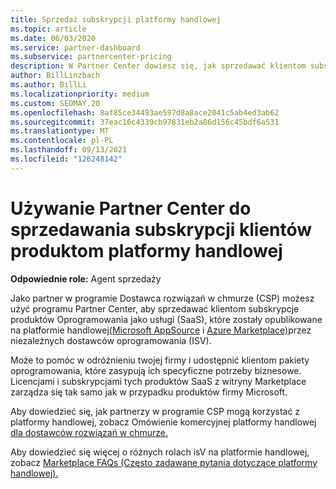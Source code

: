 ```yaml
---
title: Sprzedaż subskrypcji platformy handlowej
ms.topic: article
ms.date: 06/03/2020
ms.service: partner-dashboard
ms.subservice: partnercenter-pricing
description: W Partner Center dowiesz się, jak sprzedawać klientom subskrypcje produktów SaaS opublikowanych na platformie handlowej przez niezależnych dostawców oprogramowania (ISV).
author: BillLinzbach
ms.author: BillLi
ms.localizationpriority: medium
ms.custom: SEOMAY.20
ms.openlocfilehash: 8af85ce34493ae597d8a8ace2041c5ab4ed3ab62
ms.sourcegitcommit: 37eac16c4339cb97831eb2a86d156c45bdf6a531
ms.translationtype: MT
ms.contentlocale: pl-PL
ms.lasthandoff: 09/13/2021
ms.locfileid: "126248142"
---
```

# <a name="use-partner-center-to-sell-customers-subscriptions-to-commercial-marketplace-products"></a>Używanie Partner Center do sprzedawania subskrypcji klientów produktom platformy handlowej

**Odpowiednie role:** Agent sprzedaży

Jako partner w programie Dostawca rozwiązań w chmurze (CSP) możesz użyć programu Partner Center, aby sprzedawać klientom subskrypcje produktów Oprogramowania jako usługi (SaaS), które zostały opublikowane na platformie handlowej[(Microsoft AppSource](https://appsource.microsoft.com/) i [Azure Marketplace)](https://azuremarketplace.microsoft.com/)przez niezależnych dostawców oprogramowania (ISV).

Może to pomóc w odróżnieniu twojej firmy i udostępnić klientom pakiety oprogramowania, które zasypują ich specyficzne potrzeby biznesowe. Licencjami i subskrypcjami tych produktów SaaS z witryny Marketplace zarządza się tak samo jak w przypadku produktów firmy Microsoft.

Aby dowiedzieć się, jak partnerzy w programie CSP mogą korzystać z platformy handlowej, zobacz Omówienie komercyjnej platformy handlowej [dla dostawców rozwiązań w chmurze.](csp-commercial-marketplace-overview.md)

Aby dowiedzieć się więcej o różnych rolach isV na platformie handlowej, zobacz [Marketplace FAQs (Często zadawane pytania dotyczące platformy handlowej).](/azure/marketplace/marketplace-faq-publisher-guide)